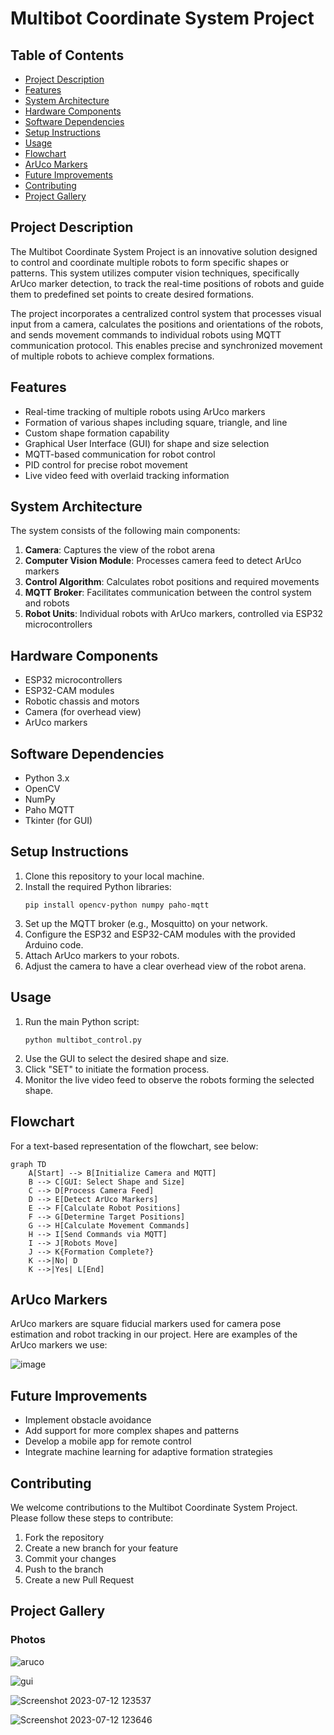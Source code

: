 # Multibot Coordinate System Project

## Table of Contents
- [Project Description](#project-description)
- [Features](#features)
- [System Architecture](#system-architecture)
- [Hardware Components](#hardware-components)
- [Software Dependencies](#software-dependencies)
- [Setup Instructions](#setup-instructions)
- [Usage](#usage)
- [Flowchart](#flowchart)
- [ArUco Markers](#aruco-markers)
- [Future Improvements](#future-improvements)
- [Contributing](#contributing)
- [Project Gallery](#project-gallery)

## Project Description
The Multibot Coordinate System Project is an innovative solution designed to control and coordinate multiple robots to form specific shapes or patterns. This system utilizes computer vision techniques, specifically ArUco marker detection, to track the real-time positions of robots and guide them to predefined set points to create desired formations.

The project incorporates a centralized control system that processes visual input from a camera, calculates the positions and orientations of the robots, and sends movement commands to individual robots using MQTT communication protocol. This enables precise and synchronized movement of multiple robots to achieve complex formations.

## Features
- Real-time tracking of multiple robots using ArUco markers
- Formation of various shapes including square, triangle, and line
- Custom shape formation capability
- Graphical User Interface (GUI) for shape and size selection
- MQTT-based communication for robot control
- PID control for precise robot movement
- Live video feed with overlaid tracking information

## System Architecture
The system consists of the following main components:

1. **Camera**: Captures the view of the robot arena
2. **Computer Vision Module**: Processes camera feed to detect ArUco markers
3. **Control Algorithm**: Calculates robot positions and required movements
4. **MQTT Broker**: Facilitates communication between the control system and robots
5. **Robot Units**: Individual robots with ArUco markers, controlled via ESP32 microcontrollers

## Hardware Components
- ESP32 microcontrollers
- ESP32-CAM modules
- Robotic chassis and motors
- Camera (for overhead view)
- ArUco markers

## Software Dependencies
- Python 3.x
- OpenCV
- NumPy
- Paho MQTT
- Tkinter (for GUI)

## Setup Instructions
1. Clone this repository to your local machine.
2. Install the required Python libraries:
   ```
   pip install opencv-python numpy paho-mqtt
   ```
3. Set up the MQTT broker (e.g., Mosquitto) on your network.
4. Configure the ESP32 and ESP32-CAM modules with the provided Arduino code.
5. Attach ArUco markers to your robots.
6. Adjust the camera to have a clear overhead view of the robot arena.

## Usage
1. Run the main Python script:
   ```
   python multibot_control.py
   ```
2. Use the GUI to select the desired shape and size.
3. Click "SET" to initiate the formation process.
4. Monitor the live video feed to observe the robots forming the selected shape.

## Flowchart
For a text-based representation of the flowchart, see below:

```mermaid
graph TD
    A[Start] --> B[Initialize Camera and MQTT]
    B --> C[GUI: Select Shape and Size]
    C --> D[Process Camera Feed]
    D --> E[Detect ArUco Markers]
    E --> F[Calculate Robot Positions]
    F --> G[Determine Target Positions]
    G --> H[Calculate Movement Commands]
    H --> I[Send Commands via MQTT]
    I --> J[Robots Move]
    J --> K{Formation Complete?}
    K -->|No| D
    K -->|Yes| L[End]
```

## ArUco Markers
ArUco markers are square fiducial markers used for camera pose estimation and robot tracking in our project. Here are examples of the ArUco markers we use:

![image](https://github.com/user-attachments/assets/bd948f3c-757f-4a2a-b3f9-08c209ecb06c)

## Future Improvements
- Implement obstacle avoidance
- Add support for more complex shapes and patterns
- Develop a mobile app for remote control
- Integrate machine learning for adaptive formation strategies

## Contributing
We welcome contributions to the Multibot Coordinate System Project. Please follow these steps to contribute:

1. Fork the repository
2. Create a new branch for your feature
3. Commit your changes
4. Push to the branch
5. Create a new Pull Request

## Project Gallery

### Photos

![aruco](https://github.com/user-attachments/assets/fc49cc18-c867-4650-bcc8-490aac4def69)


![gui](https://github.com/user-attachments/assets/cbca10d9-a8a6-4d7d-bf76-5c0e0a3e1103)

![Screenshot 2023-07-12 123537](https://github.com/user-attachments/assets/13af5853-8a11-4760-9896-74ed1b81e291)

![Screenshot 2023-07-12 123646](https://github.com/user-attachments/assets/90fe730b-8708-49e2-83d7-72fa300f9744)

